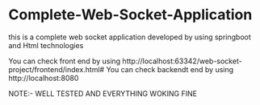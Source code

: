 # Complete-Web-Socket-Application
this is a complete web socket application developed by using springboot and Html technologies 


You can check front end by using http://localhost:63342/web-socket-project/frontend/index.html#
You can check backendt end by using http://localhost:8080


NOTE:- WELL TESTED AND EVERYTHING WOKING FINE

